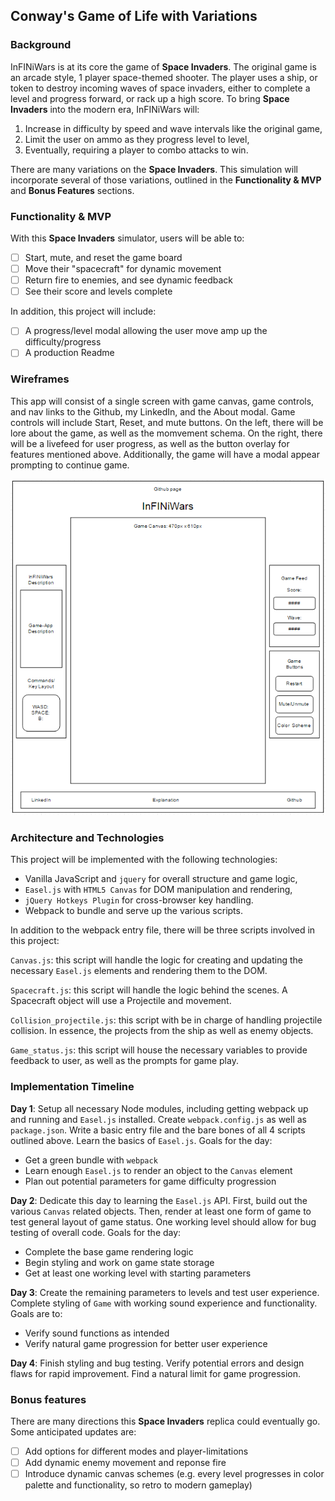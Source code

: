 ## Conway's Game of Life with Variations

### Background

InFINiWars is at its core the game of **Space Invaders**.  The original game is an arcade style, 1 player space-themed shooter.  The player uses a ship, or token to destroy incoming waves of space invaders, either to complete a level and progress forward, or rack up a high score. To bring **Space Invaders** into the modern era, InFINiWars will:

1) Increase in difficulty by speed and wave intervals like the original game,
2) Limit the user on ammo as they progress level to level,
3) Eventually, requiring a player to combo attacks to win.

There are many variations on the **Space Invaders**.  This simulation will incorporate several of those variations, outlined in the **Functionality & MVP** and **Bonus Features** sections.

### Functionality & MVP

With this **Space Invaders** simulator, users will be able to:

- [ ] Start, mute, and reset the game board
- [ ] Move their "spacecraft" for dynamic movement
- [ ] Return  fire to enemies, and see dynamic feedback
- [ ] See their score and levels complete

In addition, this project will include:

- [ ] A progress/level modal allowing the user move amp  up the difficulty/progress
- [ ] A production Readme

### Wireframes

This app will consist of a single screen with game canvas, game controls, and nav links to the Github, my LinkedIn, and the About modal.  Game controls will include Start, Reset, and mute buttons.  On the left, there will be lore about the game, as well as the momvement schema.  On the right, there will be a livefeed for user progress, as well as the button overlay for features mentioned above.  Additionally, the game will have a modal  appear prompting to continue game.

![wireframes](images/wireframes/InFINiWars.png)

### Architecture and Technologies

This project will be implemented with the following technologies:

- Vanilla JavaScript and `jquery` for overall structure and game logic,
- `Easel.js` with `HTML5 Canvas` for DOM manipulation and rendering,
- `jQuery Hotkeys Plugin` for cross-browser key handling.
- Webpack to bundle and serve up the various scripts.

In addition to the webpack entry file, there will be three scripts involved in this project:

`Canvas.js`: this script will handle the logic for creating and updating the necessary `Easel.js` elements and rendering them to the DOM.

`Spacecraft.js`: this script will handle the logic behind the scenes.  A Spacecraft object will use a Projectile and movement.

`Collision_projectile.js`: this script with be in charge of handling projectile collision. In essence, the projects from the ship as well as enemy objects.

`Game_status.js`: this script  will house the necessary variables to provide feedback to user, as well as the prompts for game play.

### Implementation Timeline

**Day 1**: Setup all necessary Node modules, including getting webpack up and running and `Easel.js` installed.  Create `webpack.config.js` as well as `package.json`.  Write a basic entry file and the bare bones of all 4 scripts outlined above.  Learn the basics of `Easel.js`.  Goals for the day:

- Get a green bundle with `webpack`
- Learn enough `Easel.js` to render an object to the `Canvas` element
- Plan out potential parameters for game difficulty progression

**Day 2**: Dedicate this day to learning the `Easel.js` API.  First, build out the various `Canvas` related objects.  Then, render at least one form of game to test general layout of game status. One working level should allow for bug testing of overall code. Goals for the day:

- Complete the base game rendering logic
- Begin styling and work on game state storage
- Get at least one working level with starting parameters

**Day 3**: Create the remaining parameters to levels and test user experience. Complete styling of `Game` with working sound experience and functionality. Goals are to:

- Verify sound functions as intended
- Verify natural game progression for better user experience

**Day 4**: Finish styling and bug testing. Verify potential errors and design flaws for rapid improvement. Find a natural limit for game progression.


### Bonus features

There are many directions this **Space Invaders** replica could eventually go.  Some anticipated updates are:

- [ ] Add options for different modes and player-limitations
- [ ] Add dynamic enemy movement and reponse fire
- [ ] Introduce dynamic canvas schemes (e.g. every level progresses in color palette and functionality, so retro to modern gameplay)
